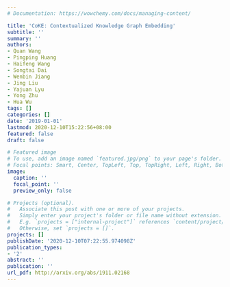 ```yaml
---
# Documentation: https://wowchemy.com/docs/managing-content/

title: 'CoKE: Contextualized Knowledge Graph Embedding'
subtitle: ''
summary: ''
authors:
- Quan Wang
- Pingping Huang
- Haifeng Wang
- Songtai Dai
- Wenbin Jiang
- Jing Liu
- Yajuan Lyu
- Yong Zhu
- Hua Wu
tags: []
categories: []
date: '2019-01-01'
lastmod: 2020-12-10T15:22:56+08:00
featured: false
draft: false

# Featured image
# To use, add an image named `featured.jpg/png` to your page's folder.
# Focal points: Smart, Center, TopLeft, Top, TopRight, Left, Right, BottomLeft, Bottom, BottomRight.
image:
  caption: ''
  focal_point: ''
  preview_only: false

# Projects (optional).
#   Associate this post with one or more of your projects.
#   Simply enter your project's folder or file name without extension.
#   E.g. `projects = ["internal-project"]` references `content/project/deep-learning/index.md`.
#   Otherwise, set `projects = []`.
projects: []
publishDate: '2020-12-10T07:22:55.974098Z'
publication_types:
- '2'
abstract: ''
publication: ''
url_pdf: http://arxiv.org/abs/1911.02168
---
```

